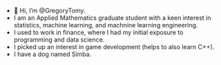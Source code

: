 - 👋 Hi, I’m @GregoryTomy.
- I am an Applied Mathematics graduate student with a keen interest in statistics, machine learning, and machnine learning engineering.
- I used to work in finance, where I had my initial exposure to programming and data science.
- I picked up an interest in game development (helps to also learn C++).
- I have a dog named Simba. 
<!---
GregoryTomy/GregoryTomy is a ✨ special ✨ repository because its `README.md` (this file) appears on your GitHub profile.
You can click the Preview link to take a look at your changes.
--->
